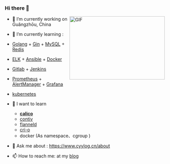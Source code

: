 ### Hi there 👋


<img align="right" alt="GIF"  width = "300" height = "200" src="https://user-images.githubusercontent.com/52351095/103271953-8f4e7c00-49f6-11eb-83fe-deedfb4f0f3d.gif" />

- 🔭 I’m currently working on Guǎngzhōu, China
- 🌱 I’m currently learning :
- [Golang](https://github.com/cyylog/Go_status) + [Gin](https://gin-gonic.com/) + [MySQL](https://dev.mysql.com/doc/refman/5.7/en/optimization.html) + [Redis](https://redis.io/documentation)

- [ELK](https://www.elastic.co/guide/index.html) + [Ansible](https://www.ansible.com/) + [Docker](https://www.docker.com/)

- [Gitlab](https://about.gitlab.com/stages-devops-lifecycle/continuous-integration/) + [Jenkins](https://www.jenkins.io/zh/doc/book/installing/)

- [Prometheus](https://prometheus.io/) + [AlertManager](https://prometheus.io/docs/alerting/latest/alertmanager/) + [Grafana](https://grafana.com/)

- [kubernetes](https://kubernetes.io/docs/home/)

- 🌱 I want to learn

  - **[calico](https://www.projectcalico.org/)**
  - [contiv](https://contiv.io/)
  - [flanneld](https://github.com/coreos/flannel)
  - [cri-o](https://github.com/cri-o/cri-o)
  - docker (As namespace、cgroup )

- 💬 Ask me about : https://www.cyylog.cn/about

- 📫 How to reach me: at my [blog](https://www.cyylog.cn/about)
